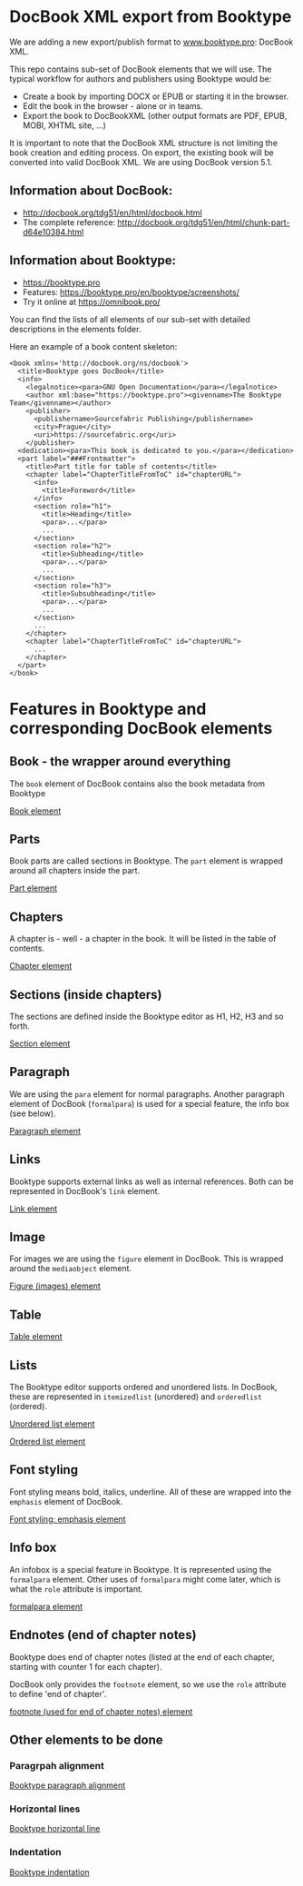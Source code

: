 # DocBook XML export from Booktype

We are adding a new export/publish format to www.booktype.pro: DocBook XML.

This repo contains sub-set of DocBook elements that we will use. The typical workflow for authors and publishers using Booktype would be:

* Create a book by importing DOCX or EPUB or starting it in the browser.
* Edit the book in the browser - alone or in teams.
* Export the book to DocBookXML (other output formats are PDF, EPUB, MOBI, XHTML site, ...)

It is important to note that the DocBook XML structure is not limiting the book creation and editing process. On export, the existing book will be converted into valid DocBook XML. We are using DocBook version 5.1.

## Information about DocBook:
* http://docbook.org/tdg51/en/html/docbook.html
* The complete reference: http://docbook.org/tdg51/en/html/chunk-part-d64e10384.html

## Information about Booktype:
* https://booktype.pro
* Features: https://booktype.pro/en/booktype/screenshots/
* Try it online at https://omnibook.pro/

You can find the lists of all elements of our sub-set with detailed descriptions in the elements folder. 

Here an example of a book content skeleton:
```
<book xmlns='http://docbook.org/ns/docbook'>
  <title>Booktype goes DocBook</title>
  <info>
    <legalnotice><para>GNU Open Documentation</para></legalnotice>
    <author xml:base="https://booktype.pro"><givenname>The Booktype Team</givenname></author>
    <publisher>
      <publishername>Sourcefabric Publishing</publishername>
      <city>Prague</city>
      <uri>https://sourcefabric.org</uri>
    </publisher>
  <dedication><para>This book is dedicated to you.</para></dedication>
  <part label="###Frontmatter"> 
    <title>Part title for table of contents</title> 
    <chapter label="ChapterTitleFromToC" id="chapterURL">
      <info>
        <title>Foreword</title>
      </info>
      <section role="h1">
        <title>Heading</title>
        <para>...</para>
        ...
      </section>
      <section role="h2">
        <title>Subheading</title>
        <para>...</para>
        ...
      </section>
      <section role="h3">
        <title>Subsubheading</title>
        <para>...</para>
        ...
      </section>
      ...
    </chapter>
    <chapter label="ChapterTitleFromToC" id="chapterURL">
      ...
    </chapter>
  </part>
</book>
```

# Features in Booktype and corresponding DocBook elements

## Book - the wrapper around everything

The `book` element of DocBook contains also the book metadata from Booktype

[Book element](elements/book.md)

## Parts

Book parts are called sections in Booktype. 
The `part` element is wrapped around all chapters inside the part. 

[Part element](elements/part.md)

## Chapters

A chapter is - well - a chapter in the book.
It will be listed in the table of contents.

[Chapter element](elements/chapter.md) 

## Sections (inside chapters) 

The sections are defined inside the Booktype editor as H1, H2, H3 and so forth.

[Section element](elements/section.md) 

## Paragraph

We are using the `para` element for normal paragraphs. 
Another paragraph element of DocBook (`formalpara`) is used for a special feature, the info box (see below).

[Paragraph element](elements/para.md) 

## Links

Booktype supports external links as well as internal references. 
Both can be represented in DocBook's `link` element.

[Link element](elements/link.md) 

## Image

For images we are using the `figure` element in DocBook. 
This is wrapped around the `mediaobject` element.

[Figure (images) element](elements/figure.md) 

## Table

[Table element](elements/table.md) 

## Lists

The Booktype editor supports ordered and unordered lists. 
In DocBook, these are represented in `itemizedlist` (unordered)
and `orderedlist` (ordered).

[Unordered list element](elements/itemizedlist.md) 

[Ordered list element](elements/orderedlist.md) 

## Font styling

Font styling means bold, italics, underline.
All of these are wrapped into the `emphasis` element of DocBook.

[Font styling: emphasis element](elements/emphasis.md) 

## Info box

An infobox is a special feature in Booktype.
It is represented using the `formalpara` element.
Other uses of `formalpara` might come later,
which is what the `role` attribute is important.

[formalpara element](elements/formalpara.md) 

## Endnotes (end of chapter notes)

Booktype does end of chapter notes (listed at the end of each chapter, 
starting with counter 1 for each chapter).

DocBook only provides the `footnote` element, so we use the 
`role` attribute to define 'end of chapter'.

[footnote (used for end of chapter notes) element](elements/footnote.md) 

## Other elements to be done

### Paragrpah alignment
[Booktype paragraph alignment](booktype-features-todo/booktype-alignment.md) 

### Horizontal lines
[Booktype horizontal line](booktype-features-todo/booktype-horizontalrule.md) 

### Indentation
[Booktype indentation](booktype-features-todo/booktype-indentation.md) 
